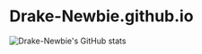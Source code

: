 # Drake-Newbie.github.io
![Drake-Newbie's GitHub stats](https://github-readme-stats.vercel.app/api?username=Drake-Newbie)
